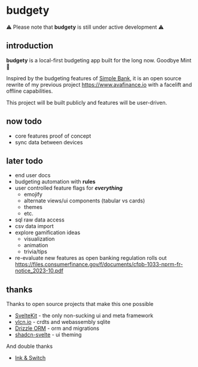 # budgety

⚠️ Please note that **budgety** is still under active development ⚠️

## introduction

**budgety** is a local-first budgeting app built for the long now. Goodbye Mint 🫡

Inspired by the budgeting features of [Simple Bank](https://web.archive.org/web/20200906094047/https://www.simple.com/), it is an open source rewrite of my previous project https://www.avafinance.io with a facelift and offline capabilities.

This project will be built publicly and features will be user-driven.

## now todo

- core features proof of concept
- sync data between devices

## later todo

- end user docs
- budgeting automation with **rules**
- user controlled feature flags for ***everything***
    - emojify
    - alternate views/ui components (tabular vs cards)
    - themes
    - etc.
- sql raw data access
- csv data import
- explore gamification ideas
    - visualization
    - animation
    - trivia/tips
- re-evaluate new features as open banking regulation rolls out https://files.consumerfinance.gov/f/documents/cfpb-1033-nprm-fr-notice_2023-10.pdf

## thanks

Thanks to open source projects that make this one possible

- [SvelteKit](https://kit.svelte.dev) - the only non-sucking ui and meta framework
- [vlcn.io](https://vlcn.io) - crdts and webassembly sqlite
- [Drizzle ORM](https://orm.drizzle.team) - orm and migrations
- [shadcn-svelte](https://www.shadcn-svelte.com) - ui theming

And double thanks

- [Ink & Switch](https://www.inkandswitch.com/local-first/)
